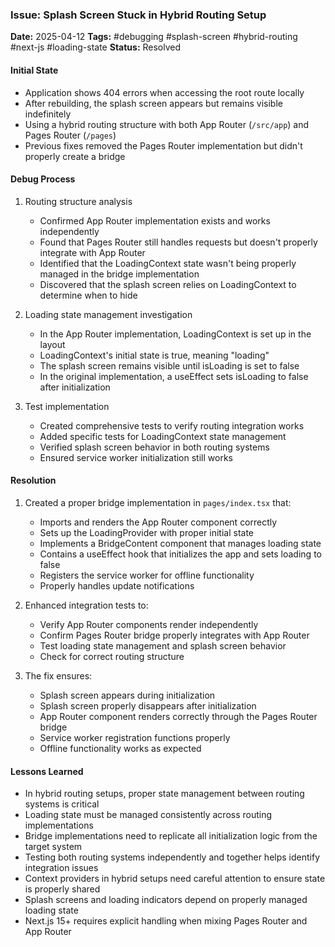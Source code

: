 ### Issue: Splash Screen Stuck in Hybrid Routing Setup
**Date:** 2025-04-12
**Tags:** #debugging #splash-screen #hybrid-routing #next-js #loading-state
**Status:** Resolved

#### Initial State
- Application shows 404 errors when accessing the root route locally
- After rebuilding, the splash screen appears but remains visible indefinitely
- Using a hybrid routing structure with both App Router (`/src/app`) and Pages Router (`/pages`)
- Previous fixes removed the Pages Router implementation but didn't properly create a bridge

#### Debug Process
1. Routing structure analysis
   - Confirmed App Router implementation exists and works independently
   - Found that Pages Router still handles requests but doesn't properly integrate with App Router
   - Identified that the LoadingContext state wasn't being properly managed in the bridge implementation
   - Discovered that the splash screen relies on LoadingContext to determine when to hide

2. Loading state management investigation
   - In the App Router implementation, LoadingContext is set up in the layout
   - LoadingContext's initial state is true, meaning "loading"
   - The splash screen remains visible until isLoading is set to false
   - In the original implementation, a useEffect sets isLoading to false after initialization

3. Test implementation
   - Created comprehensive tests to verify routing integration works
   - Added specific tests for LoadingContext state management
   - Verified splash screen behavior in both routing systems
   - Ensured service worker initialization still works

#### Resolution
1. Created a proper bridge implementation in `pages/index.tsx` that:
   - Imports and renders the App Router component correctly
   - Sets up the LoadingProvider with proper initial state
   - Implements a BridgeContent component that manages loading state
   - Contains a useEffect hook that initializes the app and sets loading to false
   - Registers the service worker for offline functionality
   - Properly handles update notifications

2. Enhanced integration tests to:
   - Verify App Router components render independently
   - Confirm Pages Router bridge properly integrates with App Router
   - Test loading state management and splash screen behavior
   - Check for correct routing structure

3. The fix ensures:
   - Splash screen appears during initialization
   - Splash screen properly disappears after initialization
   - App Router component renders correctly through the Pages Router bridge
   - Service worker registration functions properly
   - Offline functionality works as expected

#### Lessons Learned
- In hybrid routing setups, proper state management between routing systems is critical
- Loading state must be managed consistently across routing implementations
- Bridge implementations need to replicate all initialization logic from the target system
- Testing both routing systems independently and together helps identify integration issues
- Context providers in hybrid setups need careful attention to ensure state is properly shared
- Splash screens and loading indicators depend on properly managed loading state
- Next.js 15+ requires explicit handling when mixing Pages Router and App Router
